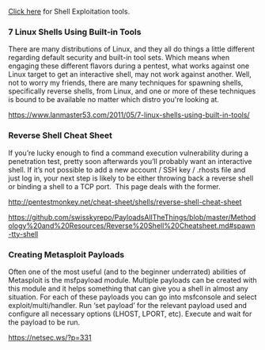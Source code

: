 [Click here](https://github.com/TheGetch/Penetration-Testing-Resources/wiki/Shell-Exploitation---Tools) for Shell Exploitation tools. 

### 7 Linux Shells Using Built-in Tools

There are many distributions of Linux, and they all do things a little different regarding default security and built-in tool sets. Which means when engaging these different flavors during a pentest, what works against one Linux target to get an interactive shell, may not work against another. Well, not to worry my friends, there are many techniques for spawning shells, specifically reverse shells, from Linux, and one or more of these techniques is bound to be available no matter which distro you're looking at.

https://www.lanmaster53.com/2011/05/7-linux-shells-using-built-in-tools/

### Reverse Shell Cheat Sheet

If you’re lucky enough to find a command execution vulnerability during a penetration test, pretty soon afterwards you’ll probably want an interactive shell.
If it’s not possible to add a new account / SSH key / .rhosts file and just log in, your next step is likely to be either throwing back a reverse shell or binding a shell to a TCP port.  This page deals with the former.

http://pentestmonkey.net/cheat-sheet/shells/reverse-shell-cheat-sheet

https://github.com/swisskyrepo/PayloadsAllTheThings/blob/master/Methodology%20and%20Resources/Reverse%20Shell%20Cheatsheet.md#spawn-tty-shell

### Creating Metasploit Payloads

Often one of the most useful (and to the beginner underrated) abilities of Metasploit is the msfpayload module. Multiple payloads can be created with this module and it helps something that can give you a shell in almost any situation. For each of these payloads you can go into msfconsole and select exploit/multi/handler. Run ‘set payload’ for the relevant payload used and configure all necessary options (LHOST, LPORT, etc). Execute and wait for the payload to be run.

https://netsec.ws/?p=331
